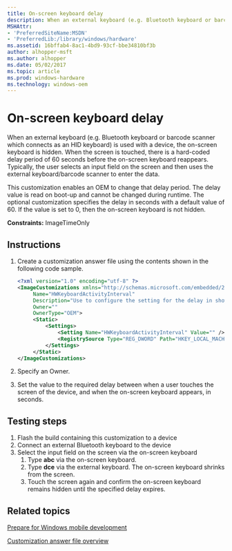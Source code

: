 ```yaml
---
title: On-screen keyboard delay
description: When an external keyboard (e.g. Bluetooth keyboard or barcode scanner which connects as HID keyboard) is used with a device, the on-screen keyboard is hidden. When the screen is touched, there is a hard-coded delay of 60 seconds before the on-screen keyboard reappears. This setting enables you to change that delay.
MSHAttr:
- 'PreferredSiteName:MSDN'
- 'PreferredLib:/library/windows/hardware'
ms.assetid: 16bffab4-8ac1-4bd9-93cf-bbe34810bf3b
author: alhopper-msft
ms.author: alhopper
ms.date: 05/02/2017
ms.topic: article
ms.prod: windows-hardware
ms.technology: windows-oem
---
```

# On-screen keyboard delay

When an external keyboard (e.g. Bluetooth keyboard or barcode scanner which connects as an HID keyboard) is used with a device, the on-screen keyboard is hidden. When the screen is touched, there is a hard-coded delay period of 60 seconds before the on-screen keyboard reappears. Typically, the user selects an input field on the screen and then uses the external keyboard/barcode scanner to enter the data.

This customization enables an OEM to change that delay period. The delay value is read on boot-up and cannot be changed during runtime. The optional customization specifies the delay in seconds with a default value of 60. If the value is set to 0, then the on-screen keyboard is not hidden.

**Constraints:** ImageTimeOnly

## Instructions

1. Create a customization answer file using the contents shown in the following code sample.

   ```XML
   <?xml version="1.0" encoding="utf-8" ?>
   <ImageCustomizations xmlns="http://schemas.microsoft.com/embedded/2004/10/ImageUpdate"
        Name="HWKeyboardActivityInterval"
        Description="Use to configure the setting for the delay in showing the on-screen keyboard when an external keyboard is connected"
        Owner=""
        OwnerType="OEM">
        <Static>
            <Settings>
                <Setting Name="HWKeyboardActivityInterval" Value="" />
                <RegistrySource Type="REG_DWORD" Path="HKEY_LOCAL_MACHINE\Software\Microsoft\Input\HWKeyboardActivityInterval" />
            </Settings>
        </Static>
   </ImageCustomizations>
   ```

1. Specify an Owner.
1. Set the value to the required delay between when a user touches the screen of the device, and when the on-screen keyboard appears, in seconds.

## Testing steps

1. Flash the build containing this customization to a device
1. Connect an external Bluetooth keyboard to the device
1. Select the input field on the screen via the on-screen keyboard
   1. Type **abc** via the on-screen keyboard.
   1. Type **dce** via the external keyboard. The on-screen keyboard shrinks from the screen.
   1. Touch the screen again and confirm the on-screen keyboard remains hidden until the specified delay expires.

## Related topics

[Prepare for Windows mobile development](https://docs.microsoft.com/en-us/windows-hardware/manufacture/mobile/preparing-for-windows-mobile-development)

[Customization answer file overview](https://docs.microsoft.com/en-us/windows-hardware/customize/mobile/mcsf/customization-answer-file)
